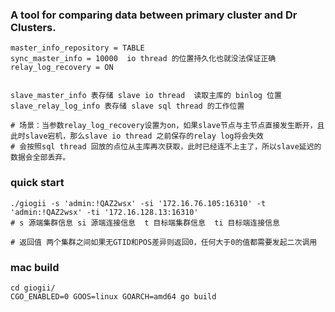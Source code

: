 ### A tool for comparing data between primary cluster and Dr Clusters.

```shell
master_info_repository = TABLE
sync_master_info = 10000  io thread 的位置持久化也就没法保证正确
relay_log_recovery = ON 


slave_master_info 表存储 slave io thread  读取主库的 binlog 位置
slave_relay_log_info 表存储 slave sql thread 的工作位置

# 场景：当参数relay_log_recovery设置为on，如果slave节点与主节点直接发生断开，且此时slave宕机，那么slave io thread 之前保存的relay log将会失效
# 会按照sql thread 回放的点位从主库再次获取，此时已经连不上主了，所以slave延迟的数据会全部丢弃。
```


### quick start
```shell
./giogii -s 'admin:!QAZ2wsx' -si '172.16.76.105:16310' -t 'admin:!QAZ2wsx' -ti '172.16.128.13:16310'
# s 源端集群信息 si 源端连接信息  t 目标端集群信息  ti 目标端连接信息

# 返回值 两个集群之间如果无GTID和POS差异则返回0，任何大于0的值都需要发起二次调用
```

### mac build 
```shell
cd giogii/
CGO_ENABLED=0 GOOS=linux GOARCH=amd64 go build
```